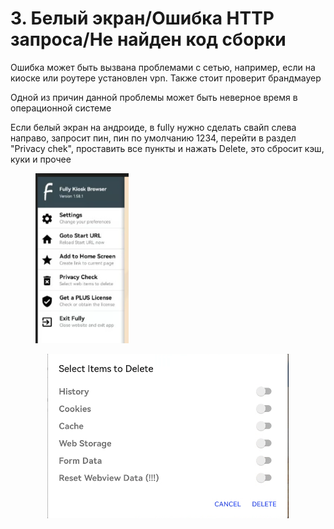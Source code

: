 # 3. Белый экран/Ошибка HTTP запроса/Не найден код сборки

Ошибка может быть вызвана проблемами с сетью, например, если на киоске или роутере установлен vpn. Также стоит проверит брандмауер

Одной из причин данной проблемы может быть неверное время в операционной системе

Если белый экран на андроиде, в fully нужно сделать свайп слева направо, запросит пин, пин по умолчанию 1234, перейти в раздел "Privacy chek", проставить все пункты и нажать Delete, это сбросит кэш, куки и прочее

<figure><img src="../.gitbook/assets/image (1).png" alt="" width="149"><figcaption></figcaption></figure>



<p align="center"><img src="../.gitbook/assets/Снимок.PNG" alt="" data-size="original"></p>


